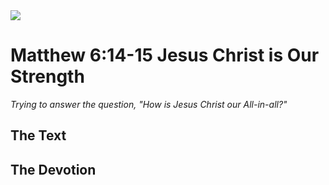 <img class="intro-right" src="/images/art-matthew.jpg">

# Matthew 6:14-15 Jesus Christ is Our Strength

*Trying to answer the question, "How is Jesus Christ our All-in-all?"*

## The Text

## The Devotion